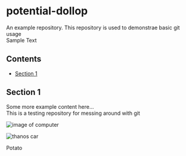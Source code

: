 # potential-dollop
An example repository. This repository is used to demonstrae basic git usage  
Sample Text 

## Contents
* [Section 1](#section-1)

## Section 1
Some more example content here...  
This is a testing repository for messing around with git  

![image of computer](https://images-na.ssl-images-amazon.com/images/G/02/apparel/rcxgs/tile._CB483369956_.gif)

![thanos car](https://i.kym-cdn.com/entries/icons/mobile/000/027/072/thanos_car_2.jpg)

Potato

